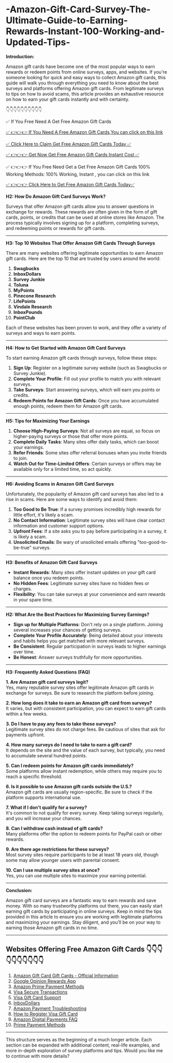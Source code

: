 # -Amazon-Gift-Card-Survey-The-Ultimate-Guide-to-Earning-Rewards-Instant-100-Working-and-Updated-Tips-

**Introduction:**

Amazon gift cards have become one of the most popular ways to earn rewards or redeem points from online surveys, apps, and websites. If you're someone looking for quick and easy ways to collect Amazon gift cards, this guide will walk you through everything you need to know about the best surveys and platforms offering Amazon gift cards. From legitimate surveys to tips on how to avoid scams, this article provides an exhaustive resource on how to earn your gift cards instantly and with certainty.

👇👇👇👇👇👇👇👇👇👇

✅ If You Free Need A Get Free Amazon Gift Cards

[✅ 👉👉👉 If You Need A Free Amazon Gift Cards,You can click on this link](https://dmfarid.com/best-amazon-gift-card/)

[✅ Click Here to Claim Get Free Amazon Gift Cards Today ✅](https://dmfarid.com/best-amazon-gift-card/)

[✅ 👉👉👉 Get Now  Get  Free Amazon Gift Cards  Instant Cost ✅](https://dmfarid.com/best-amazon-gift-card/)

✅ 👉👉👉  If You Free Need Get a  Get  Free Amazon Gift Cards 100% Working Methods: 100% Working, Instant , you can click on this link

[✅ 👉👉👉 Click Here to Get Free Amazon Gift Cards Today✅](https://dmfarid.com/best-amazon-gift-card/)

**H2: How Do Amazon Gift Card Surveys Work?**

Surveys that offer Amazon gift cards allow you to answer questions in exchange for rewards. These rewards are often given in the form of gift cards, points, or credits that can be used at online stores like Amazon. The process typically involves signing up for a platform, completing surveys, and redeeming points or rewards for gift cards.

---

**H3: Top 10 Websites That Offer Amazon Gift Cards Through Surveys**

There are many websites offering legitimate opportunities to earn Amazon gift cards. Here are the top 10 that are trusted by users around the world:

1. **Swagbucks**  
2. **InboxDollars**  
3. **Survey Junkie**  
4. **Toluna**  
5. **MyPoints**  
6. **Pinecone Research**  
7. **LifePoints**  
8. **Vindale Research**  
9. **InboxPounds**  
10. **PointClub**  

Each of these websites has been proven to work, and they offer a variety of surveys and ways to earn points. 

---

**H4: How to Get Started with Amazon Gift Card Surveys**

To start earning Amazon gift cards through surveys, follow these steps:

1. **Sign Up**: Register on a legitimate survey website (such as Swagbucks or Survey Junkie).
2. **Complete Your Profile**: Fill out your profile to match you with relevant surveys.
3. **Take Surveys**: Start answering surveys, which will earn you points or credits.
4. **Redeem Points for Amazon Gift Cards**: Once you have accumulated enough points, redeem them for Amazon gift cards.

---

**H5: Tips for Maximizing Your Earnings**

1. **Choose High-Paying Surveys**: Not all surveys are equal, so focus on higher-paying surveys or those that offer more points.
2. **Complete Daily Tasks**: Many sites offer daily tasks, which can boost your earnings.
3. **Refer Friends**: Some sites offer referral bonuses when you invite friends to join.
4. **Watch Out for Time-Limited Offers**: Certain surveys or offers may be available only for a limited time, so act quickly.

---

**H6: Avoiding Scams in Amazon Gift Card Surveys**

Unfortunately, the popularity of Amazon gift card surveys has also led to a rise in scams. Here are some ways to identify and avoid them:

1. **Too Good to Be True**: If a survey promises incredibly high rewards for little effort, it's likely a scam.
2. **No Contact Information**: Legitimate survey sites will have clear contact information and customer support options.
3. **Upfront Fees**: If a site asks you to pay before participating in a survey, it is likely a scam.
4. **Unsolicited Emails**: Be wary of unsolicited emails offering "too-good-to-be-true" surveys.

---

**H3: Benefits of Amazon Gift Card Surveys**

- **Instant Rewards**: Many sites offer instant updates on your gift card balance once you redeem points.
- **No Hidden Fees**: Legitimate survey sites have no hidden fees or charges.
- **Flexibility**: You can take surveys at your convenience and earn rewards in your spare time.

---

**H2: What Are the Best Practices for Maximizing Survey Earnings?**

- **Sign up for Multiple Platforms**: Don't rely on a single platform. Joining several increases your chances of getting surveys.
- **Complete Your Profile Accurately**: Being detailed about your interests and habits helps you get matched with more relevant surveys.
- **Be Consistent**: Regular participation in surveys leads to higher earnings over time.
- **Be Honest**: Answer surveys truthfully for more opportunities.

---

**H3: Frequently Asked Questions (FAQ)**

**1. Are Amazon gift card surveys legit?**  
Yes, many reputable survey sites offer legitimate Amazon gift cards in exchange for surveys. Be sure to research the platform before joining.

**2. How long does it take to earn an Amazon gift card from surveys?**  
It varies, but with consistent participation, you can expect to earn gift cards within a few weeks.

**3. Do I have to pay any fees to take these surveys?**  
Legitimate survey sites do not charge fees. Be cautious of sites that ask for payments upfront.

**4. How many surveys do I need to take to earn a gift card?**  
It depends on the site and the value of each survey, but typically, you need to accumulate several hundred points.

**5. Can I redeem points for Amazon gift cards immediately?**  
Some platforms allow instant redemption, while others may require you to reach a specific threshold.

**6. Is it possible to use Amazon gift cards outside the U.S.?**  
Amazon gift cards are usually region-specific. Be sure to check if the platform supports international use.

**7. What if I don't qualify for a survey?**  
It's common to not qualify for every survey. Keep taking surveys regularly, and you will increase your chances.

**8. Can I withdraw cash instead of gift cards?**  
Many platforms offer the option to redeem points for PayPal cash or other rewards.

**9. Are there age restrictions for these surveys?**  
Most survey sites require participants to be at least 18 years old, though some may allow younger users with parental consent.

**10. Can I use multiple survey sites at once?**  
Yes, you can use multiple sites to maximize your earning potential.

---

**Conclusion:**

Amazon gift card surveys are a fantastic way to earn rewards and save money. With so many trustworthy platforms out there, you can easily start earning gift cards by participating in online surveys. Keep in mind the tips provided in this article to ensure you are working with legitimate platforms and maximizing your earnings. Stay diligent, and you’ll be on your way to earning those Amazon gift cards in no time.

---

## Websites Offering Free Amazon Gift Cards 👇👇👇👇👇👇👇👇👇👇

1. [Amazon Gift Card Gift Cards - Official Information](https://dmfarid.com/best-amazon-gift-card/)
2. [Google Opinion Rewards App](https://dmfarid.com/best-amazon-gift-card/)
3. [Amazon Prime Payment Methods](https://dmfarid.com/best-amazon-gift-card/)
4. [Visa Secure Transactions](https://dmfarid.com/best-amazon-gift-card/)
5. [Visa Gift Card Support](https://dmfarid.com/best-amazon-gift-card/)
6. [InboxDollars](https://dmfarid.com/best-amazon-gift-card/)
7. [Amazon Payment Troubleshooting](https://dmfarid.com/best-amazon-gift-card/)
8. [How to Register Visa Gift Card](https://dmfarid.com/best-amazon-gift-card/)
9. [Amazon Digital Payments FAQ](https://dmfarid.com/best-amazon-gift-card/)
10. [Prime Payment Methods](https://dmfarid.com/best-amazon-gift-card/)

---

This structure serves as the beginning of a much longer article. Each section can be expanded with additional content, real-life examples, and more in-depth exploration of survey platforms and tips. Would you like me to continue with more details?
